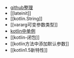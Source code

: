 - [github整理](https://github.com/yangchong211/YCBlogs/tree/master/Kotlin)
- [[lateinit]]
- [[kotlin.String]]
- [[vararg可变参数类型]]
- [kotlin中单例](https://www.jianshu.com/p/2497f6a5a461)
- [[kotlin-闭包]]
- [[kotlin方法中添加默认参数]]
- [[kotlin1.5新特性]]